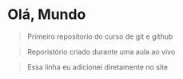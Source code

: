 # Olá, Mundo
 >Primeiro repositorio do curso de git e github
 
 >Reporistório criado durante uma aula ao vivo
 
 >Essa linha eu adicionei diretamente no site
